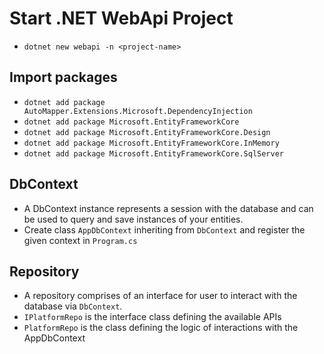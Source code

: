 # Start .NET WebApi Project
- `dotnet new webapi -n <project-name>`

## Import packages
- `dotnet add package AutoMapper.Extensions.Microsoft.DependencyInjection`
- `dotnet add package Microsoft.EntityFrameworkCore`
- `dotnet add package Microsoft.EntityFrameworkCore.Design`
- `dotnet add package Microsoft.EntityFrameworkCore.InMemory`
- `dotnet add package Microsoft.EntityFrameworkCore.SqlServer`

## DbContext
- A DbContext instance represents a session with the database and can be used to query and save instances of your entities.
- Create class `AppDbContext` inheriting from `DbContext` and register the given context in `Program.cs`

## Repository
- A repository comprises of an interface for user to interact with the database via `DbContext`.
- `IPlatformRepo` is the interface class defining the available APIs
- `PlatformRepo` is the class defining the logic of interactions with the AppDbContext